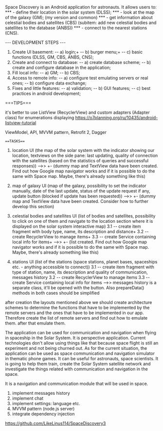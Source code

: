 Space Discovery is an Android application for astronauts.
It allows users to:
*** - define their location in the solar system (DLSS);
*** - look at the map of the galaxy (GM); (my version and common)
*** - get information about celestial bodies and satellites (CBS) (subitem: add new celestial bodies and satellites to the database (ANBS))
*** - connect to the nearest stations (CNS).

--- DEVELOPMENT STEPS ---

1. Create UI basement:
-- a) login;+
-- b) burger menu;+
-- c) basic functions (DLSS, GM, CBS, ANBS, CNS);
2. Create and connect to database:
-- a) create database scheme;
-- b) create and configure database in the application;
3. Fill local info:
-- a) GM;
-- b) CBS;
4. Access to remote info:
-- a) configure test emulating servers or real ones;
-- b) configure data exchange;
5. Fixes and little features:
-- a) validation;
-- b) GUI features;
-- c) best practices in android development;


===TIPS===

it's better to use ListView (RecyclerView) and custom adapters (Adapter class) for enumerations displaying https://o7planning.org/ru/10435/android-listview-tutorial

ViewModel, API, MVVM pattern, Retrofit 2, Dagger

	
	==TASKS==

1. location UI (the map of the solar system with the indicator showing our location, textviews on the side pane:
last updating, quality of connection with the satellites (based on the statistics of queries and successful responses))
-->> +- (dummy map and TextView data have been created. Find out how Google map navigator works and if it is possible to do the same with Space map. Maybe, there's already something like this)

2. map of galaxy UI (map of the galaxy, possibility to set the indicator manually, date of the last update, status of the update request if any, update button (blocked if update has been requested))
-->> +- (dummy map and TextView data have been created. Consider how to further develop this section)		  

3. celestial bodies and satellites UI (list of bodies and satellites, possibility to click on one of them and navigate to the location section where it is displayed on the solar system interactive map)
 3.1 -- create item fragment with body type, name, its description and distance+
 3.2 -- create RecyclerView to manage items+
 3.3 -- create Service containing local info for items+
-->> +- (list created. Find out how Google map navigator works and if it is possible to do the same with Space map. Maybe, there's already something like this)

4. stations UI (list of the stations (space stations, planet bases, spaceships etc. - anything accessible to connect))
 3.1 -- create item fragment with type of station, name, its description and quality of communication, messages history
 3.2 -- create RecyclerView to manage items
 3.3 -- create Service containing local info for items
-->> messages history is a separate class, it'll be opened with the button. Also prepareData() methods in both cases should be simplified

after creation the layouts mentioned above we should create architecture schemes to determine the functions that have to be implemented by the remote servers and the ones that have to be implemented in our app.
Therefore create the list of remote servers and find out how to emulate them.
after that emulate them.









The application can be used for communication and navigation when flying in spaceship in the Solar System. It is perspective application. Current technologies don't allow using things like that because
space flight is still an experiment and not being churned out. As for the current situation, the application can be used as space communication and navigation simulator in thematic phone games.
It can be useful for astronauts, space scientists. It is going to help them train, create the Solar System satellite network and investigate the things related with communication and navigation
in the space.

It is a navigation and communication module that will be used in space.


1. implement messages history 
2. implement chat
4. implement settings: language etc.
5. MVVM pattern (node.js server)
6. integrate dependency injection








https://github.com/LikeLinus114/SpaceDiscovery3